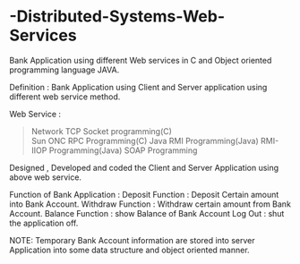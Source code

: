﻿# -Distributed-Systems-Web-Services
Bank Application using different Web services in C and Object oriented programming language JAVA.

Definition  : Bank Application using Client and Server application using different web service method.

Web Service :
> Network TCP Socket programming(C)  
> Sun ONC RPC Programming(C)
> Java RMI Programming(Java) 
> RMI-IIOP Programming(Java) 
> SOAP Programming 

Designed , Developed and coded the Client and Server Application using above web service.

Function of Bank Application :
Deposit Function : Deposit Certain amount into Bank Account. 
Withdraw Function : Withdraw certain amount from Bank Account.
Balance Function : show Balance of Bank Account
Log Out : shut the application off.

NOTE: Temporary Bank Account information are stored into server Application into some data structure and object oriented manner.  
